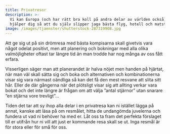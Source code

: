 ```yaml
---
title: Privatresor
description: >-
  Vi kan Europa (och har rätt bra koll på andra delar av världen också), vi
  hjälper dig så att du själv slipper jaga bästa flyg, hotell och matställen.
image: /images/tjaenster/shutterstock-287319908.jpg
---
```


Att ge sig ut på sin drömresa med bästa kompisarna skall givetvis vara något odelat positivt, men att planering och bokningar med alla olika valmöjligheter oftast tar längre tid än man trodde har nog många av oss fått erfara.

Visserligen säger man att planerandet är halva nöjet men handen på hjärtat, när man väl skall sätta sig och boka och alternativen och kombinationerna visar sig vara närmast oändliga så kan det få den mest resvane att slita sitt hår. Eller de där gångerna när det plötsligt visar sig att allting verkar vara bokat och det inte längre är frågan om att välja ”antal stjärnor” utan snarare ”en stjärna vore trevligt”…

Tiden det tar att sy ihop alla delar i en privatresa kan ni istället lägga på annat, kanske att läsa på om resmålet, hitta de undangömda juvelerna och fundera ut vad ni behöver ha med er. Låt oss ta fram det perfekta förslaget till er utifrån hur ni vill att just er kommande resa skall se ut. Inga resmål är för stora eller för små för oss.